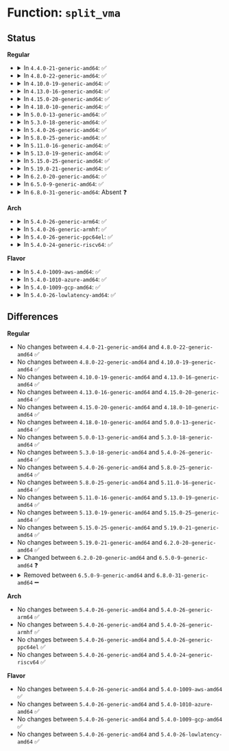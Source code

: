 # Function: <code>split_vma</code>

## Status
<b>Regular</b>
<ul>
<li>
<details>
<summary>In <code>4.4.0-21-generic-amd64</code>: ✅</summary>

```c
int split_vma(struct mm_struct * mm, struct vm_area_struct * vma, long unsigned int addr, int new_below)
```

```json
{
  "name": "split_vma",
  "collision_type": "Unique Global",
  "inline_type": "No",
  "funcs": [
    {
      "addr": 18446744071580705824,
      "name": "split_vma",
      "external": true,
      "loc": "mm/mmap.c:2518",
      "file": "mm/mmap.c",
      "inline": "seen, unknown",
      "caller_inline": [],
      "caller_func": [
        "mm/mlock.c:mlock_fixup",
        "mm/mlock.c:mlock_fixup",
        "mm/mprotect.c:mprotect_fixup",
        "mm/mprotect.c:mprotect_fixup",
        "mm/madvise.c:SyS_madvise",
        "mm/madvise.c:SyS_madvise",
        "mm/mempolicy.c:do_mbind",
        "mm/mempolicy.c:do_mbind",
        "fs/userfaultfd.c:userfaultfd_ioctl",
        "fs/userfaultfd.c:userfaultfd_ioctl",
        "fs/userfaultfd.c:userfaultfd_ioctl",
        "fs/userfaultfd.c:userfaultfd_ioctl"
      ]
    }
  ],
  "symbols": [
    {
      "addr": 18446744071580705824,
      "name": "split_vma",
      "section": ".text",
      "bind": "STB_GLOBAL",
      "size": 44
    }
  ]
}
```
</details>
</li>
<li>
<details>
<summary>In <code>4.8.0-22-generic-amd64</code>: ✅</summary>

```c
int split_vma(struct mm_struct * mm, struct vm_area_struct * vma, long unsigned int addr, int new_below)
```

```json
{
  "name": "split_vma",
  "collision_type": "Unique Global",
  "inline_type": "No",
  "funcs": [
    {
      "addr": 18446744071580819120,
      "name": "split_vma",
      "external": true,
      "loc": "mm/mmap.c:2415",
      "file": "mm/mmap.c",
      "inline": "seen, unknown",
      "caller_inline": [],
      "caller_func": [
        "mm/mlock.c:mlock_fixup",
        "mm/mlock.c:mlock_fixup",
        "mm/mprotect.c:mprotect_fixup",
        "mm/mprotect.c:mprotect_fixup",
        "mm/madvise.c:SyS_madvise",
        "mm/madvise.c:SyS_madvise",
        "mm/mempolicy.c:do_mbind",
        "mm/mempolicy.c:do_mbind",
        "fs/userfaultfd.c:userfaultfd_ioctl",
        "fs/userfaultfd.c:userfaultfd_ioctl",
        "fs/userfaultfd.c:userfaultfd_ioctl",
        "fs/userfaultfd.c:userfaultfd_ioctl"
      ]
    }
  ],
  "symbols": [
    {
      "addr": 18446744071580819120,
      "name": "split_vma",
      "section": ".text",
      "bind": "STB_GLOBAL",
      "size": 44
    }
  ]
}
```
</details>
</li>
<li>
<details>
<summary>In <code>4.10.0-19-generic-amd64</code>: ✅</summary>

```c
int split_vma(struct mm_struct * mm, struct vm_area_struct * vma, long unsigned int addr, int new_below)
```

```json
{
  "name": "split_vma",
  "collision_type": "Unique Global",
  "inline_type": "No",
  "funcs": [
    {
      "addr": 18446744071580884640,
      "name": "split_vma",
      "external": true,
      "loc": "mm/mmap.c:2568",
      "file": "mm/mmap.c",
      "inline": "seen, unknown",
      "caller_inline": [],
      "caller_func": [
        "mm/mlock.c:mlock_fixup",
        "mm/mlock.c:mlock_fixup",
        "mm/mprotect.c:mprotect_fixup",
        "mm/mprotect.c:mprotect_fixup",
        "mm/madvise.c:SyS_madvise",
        "mm/madvise.c:SyS_madvise",
        "mm/mempolicy.c:SYSC_mbind",
        "mm/mempolicy.c:SYSC_mbind",
        "fs/userfaultfd.c:userfaultfd_ioctl",
        "fs/userfaultfd.c:userfaultfd_ioctl",
        "fs/userfaultfd.c:userfaultfd_ioctl",
        "fs/userfaultfd.c:userfaultfd_ioctl"
      ]
    }
  ],
  "symbols": [
    {
      "addr": 18446744071580884640,
      "name": "split_vma",
      "section": ".text",
      "bind": "STB_GLOBAL",
      "size": 44
    }
  ]
}
```
</details>
</li>
<li>
<details>
<summary>In <code>4.13.0-16-generic-amd64</code>: ✅</summary>

```c
int split_vma(struct mm_struct * mm, struct vm_area_struct * vma, long unsigned int addr, int new_below)
```

```json
{
  "name": "split_vma",
  "collision_type": "Unique Global",
  "inline_type": "No",
  "funcs": [
    {
      "addr": 18446744071580929568,
      "name": "split_vma",
      "external": true,
      "loc": "mm/mmap.c:2603",
      "file": "mm/mmap.c",
      "inline": "seen, unknown",
      "caller_inline": [],
      "caller_func": [
        "mm/mlock.c:mlock_fixup",
        "mm/mlock.c:mlock_fixup",
        "mm/mprotect.c:mprotect_fixup",
        "mm/mprotect.c:mprotect_fixup",
        "mm/mempolicy.c:SYSC_mbind",
        "mm/mempolicy.c:SYSC_mbind",
        "fs/userfaultfd.c:userfaultfd_ioctl",
        "fs/userfaultfd.c:userfaultfd_ioctl",
        "fs/userfaultfd.c:userfaultfd_ioctl",
        "fs/userfaultfd.c:userfaultfd_ioctl"
      ]
    }
  ],
  "symbols": [
    {
      "addr": 18446744071580929568,
      "name": "split_vma",
      "section": ".text",
      "bind": "STB_GLOBAL",
      "size": 33
    }
  ]
}
```
</details>
</li>
<li>
<details>
<summary>In <code>4.15.0-20-generic-amd64</code>: ✅</summary>

```c
int split_vma(struct mm_struct * mm, struct vm_area_struct * vma, long unsigned int addr, int new_below)
```

```json
{
  "name": "split_vma",
  "collision_type": "Unique Global",
  "inline_type": "No",
  "funcs": [
    {
      "addr": 18446744071581029312,
      "name": "split_vma",
      "external": true,
      "loc": "mm/mmap.c:2621",
      "file": "mm/mmap.c",
      "inline": "seen, unknown",
      "caller_inline": [],
      "caller_func": [
        "mm/mlock.c:mlock_fixup",
        "mm/mlock.c:mlock_fixup",
        "mm/mprotect.c:mprotect_fixup",
        "mm/mprotect.c:mprotect_fixup",
        "mm/mempolicy.c:SYSC_mbind",
        "mm/mempolicy.c:SYSC_mbind",
        "fs/userfaultfd.c:userfaultfd_ioctl",
        "fs/userfaultfd.c:userfaultfd_ioctl",
        "fs/userfaultfd.c:userfaultfd_ioctl",
        "fs/userfaultfd.c:userfaultfd_ioctl"
      ]
    }
  ],
  "symbols": [
    {
      "addr": 18446744071581029312,
      "name": "split_vma",
      "section": ".text",
      "bind": "STB_GLOBAL",
      "size": 33
    }
  ]
}
```
</details>
</li>
<li>
<details>
<summary>In <code>4.18.0-10-generic-amd64</code>: ✅</summary>

```c
int split_vma(struct mm_struct * mm, struct vm_area_struct * vma, long unsigned int addr, int new_below)
```

```json
{
  "name": "split_vma",
  "collision_type": "Unique Global",
  "inline_type": "No",
  "funcs": [
    {
      "addr": 18446744071581164016,
      "name": "split_vma",
      "external": true,
      "loc": "mm/mmap.c:2676",
      "file": "mm/mmap.c",
      "inline": "seen, unknown",
      "caller_inline": [],
      "caller_func": [
        "mm/mlock.c:mlock_fixup",
        "mm/mlock.c:mlock_fixup",
        "mm/mprotect.c:mprotect_fixup",
        "mm/mprotect.c:mprotect_fixup",
        "mm/mempolicy.c:kernel_mbind",
        "mm/mempolicy.c:kernel_mbind",
        "fs/userfaultfd.c:userfaultfd_ioctl",
        "fs/userfaultfd.c:userfaultfd_ioctl",
        "fs/userfaultfd.c:userfaultfd_ioctl",
        "fs/userfaultfd.c:userfaultfd_ioctl"
      ]
    }
  ],
  "symbols": [
    {
      "addr": 18446744071581164016,
      "name": "split_vma",
      "section": ".text",
      "bind": "STB_GLOBAL",
      "size": 33
    }
  ]
}
```
</details>
</li>
<li>
<details>
<summary>In <code>5.0.0-13-generic-amd64</code>: ✅</summary>

```c
int split_vma(struct mm_struct * mm, struct vm_area_struct * vma, long unsigned int addr, int new_below)
```

```json
{
  "name": "split_vma",
  "collision_type": "Unique Global",
  "inline_type": "No",
  "funcs": [
    {
      "addr": 18446744071581243920,
      "name": "split_vma",
      "external": true,
      "loc": "mm/mmap.c:2710",
      "file": "mm/mmap.c",
      "inline": "seen, unknown",
      "caller_inline": [],
      "caller_func": [
        "mm/mlock.c:mlock_fixup",
        "mm/mlock.c:mlock_fixup",
        "mm/mprotect.c:mprotect_fixup",
        "mm/mprotect.c:mprotect_fixup",
        "mm/mempolicy.c:kernel_mbind",
        "mm/mempolicy.c:kernel_mbind",
        "fs/userfaultfd.c:userfaultfd_ioctl",
        "fs/userfaultfd.c:userfaultfd_ioctl",
        "fs/userfaultfd.c:userfaultfd_ioctl",
        "fs/userfaultfd.c:userfaultfd_ioctl"
      ]
    }
  ],
  "symbols": [
    {
      "addr": 18446744071581243920,
      "name": "split_vma",
      "section": ".text",
      "bind": "STB_GLOBAL",
      "size": 33
    }
  ]
}
```
</details>
</li>
<li>
<details>
<summary>In <code>5.3.0-18-generic-amd64</code>: ✅</summary>

```c
int split_vma(struct mm_struct * mm, struct vm_area_struct * vma, long unsigned int addr, int new_below)
```

```json
{
  "name": "split_vma",
  "collision_type": "Unique Global",
  "inline_type": "No",
  "funcs": [
    {
      "addr": 18446744071581318448,
      "name": "split_vma",
      "external": true,
      "loc": "mm/mmap.c:2715",
      "file": "mm/mmap.c",
      "inline": "seen, unknown",
      "caller_inline": [],
      "caller_func": [
        "mm/mlock.c:mlock_fixup",
        "mm/mlock.c:mlock_fixup",
        "mm/mprotect.c:mprotect_fixup",
        "mm/mprotect.c:mprotect_fixup",
        "mm/mempolicy.c:kernel_mbind",
        "mm/mempolicy.c:kernel_mbind",
        "fs/userfaultfd.c:userfaultfd_register",
        "fs/userfaultfd.c:userfaultfd_register"
      ]
    }
  ],
  "symbols": [
    {
      "addr": 18446744071581318448,
      "name": "split_vma",
      "section": ".text",
      "bind": "STB_GLOBAL",
      "size": 33
    }
  ]
}
```
</details>
</li>
<li>
<details>
<summary>In <code>5.4.0-26-generic-amd64</code>: ✅</summary>

```c
int split_vma(struct mm_struct * mm, struct vm_area_struct * vma, long unsigned int addr, int new_below)
```

```json
{
  "name": "split_vma",
  "collision_type": "Unique Global",
  "inline_type": "No",
  "funcs": [
    {
      "addr": 18446744071581377568,
      "name": "split_vma",
      "external": true,
      "loc": "mm/mmap.c:2720",
      "file": "mm/mmap.c",
      "inline": "seen, unknown",
      "caller_inline": [],
      "caller_func": [
        "mm/mlock.c:mlock_fixup",
        "mm/mlock.c:mlock_fixup",
        "mm/mprotect.c:mprotect_fixup",
        "mm/mprotect.c:mprotect_fixup",
        "mm/mempolicy.c:kernel_mbind",
        "mm/mempolicy.c:kernel_mbind",
        "fs/userfaultfd.c:userfaultfd_register",
        "fs/userfaultfd.c:userfaultfd_register"
      ]
    }
  ],
  "symbols": [
    {
      "addr": 18446744071581377568,
      "name": "split_vma",
      "section": ".text",
      "bind": "STB_GLOBAL",
      "size": 33
    }
  ]
}
```
</details>
</li>
<li>
<details>
<summary>In <code>5.8.0-25-generic-amd64</code>: ✅</summary>

```c
int split_vma(struct mm_struct * mm, struct vm_area_struct * vma, long unsigned int addr, int new_below)
```

```json
{
  "name": "split_vma",
  "collision_type": "Unique Global",
  "inline_type": "No",
  "funcs": [
    {
      "addr": 18446744071581576816,
      "name": "split_vma",
      "external": true,
      "loc": "mm/mmap.c:2729",
      "file": "mm/mmap.c",
      "inline": "seen, unknown",
      "caller_inline": [],
      "caller_func": [
        "mm/mlock.c:mlock_fixup",
        "mm/mlock.c:mlock_fixup",
        "mm/mprotect.c:mprotect_fixup",
        "mm/mprotect.c:mprotect_fixup",
        "mm/mempolicy.c:mbind_range",
        "mm/mempolicy.c:mbind_range",
        "fs/userfaultfd.c:userfaultfd_register",
        "fs/userfaultfd.c:userfaultfd_register"
      ]
    }
  ],
  "symbols": [
    {
      "addr": 18446744071581576816,
      "name": "split_vma",
      "section": ".text",
      "bind": "STB_GLOBAL",
      "size": 33
    }
  ]
}
```
</details>
</li>
<li>
<details>
<summary>In <code>5.11.0-16-generic-amd64</code>: ✅</summary>

```c
int split_vma(struct mm_struct * mm, struct vm_area_struct * vma, long unsigned int addr, int new_below)
```

```json
{
  "name": "split_vma",
  "collision_type": "Unique Global",
  "inline_type": "No",
  "funcs": [
    {
      "addr": 18446744071581622320,
      "name": "split_vma",
      "external": true,
      "loc": "mm/mmap.c:2792",
      "file": "mm/mmap.c",
      "inline": "seen, unknown",
      "caller_inline": [],
      "caller_func": [
        "mm/mlock.c:mlock_fixup",
        "mm/mlock.c:mlock_fixup",
        "mm/mprotect.c:mprotect_fixup",
        "mm/mprotect.c:mprotect_fixup",
        "mm/mempolicy.c:mbind_range",
        "mm/mempolicy.c:mbind_range",
        "fs/userfaultfd.c:userfaultfd_register",
        "fs/userfaultfd.c:userfaultfd_register"
      ]
    }
  ],
  "symbols": [
    {
      "addr": 18446744071581622320,
      "name": "split_vma",
      "section": ".text",
      "bind": "STB_GLOBAL",
      "size": 33
    }
  ]
}
```
</details>
</li>
<li>
<details>
<summary>In <code>5.13.0-19-generic-amd64</code>: ✅</summary>

```c
int split_vma(struct mm_struct * mm, struct vm_area_struct * vma, long unsigned int addr, int new_below)
```

```json
{
  "name": "split_vma",
  "collision_type": "Unique Global",
  "inline_type": "No",
  "funcs": [
    {
      "addr": 18446744071581643664,
      "name": "split_vma",
      "external": true,
      "loc": "mm/mmap.c:2796",
      "file": "mm/mmap.c",
      "inline": "seen, unknown",
      "caller_inline": [],
      "caller_func": [
        "mm/mlock.c:mlock_fixup",
        "mm/mlock.c:mlock_fixup",
        "mm/mprotect.c:mprotect_fixup",
        "mm/mprotect.c:mprotect_fixup",
        "mm/mempolicy.c:mbind_range",
        "mm/mempolicy.c:mbind_range",
        "fs/userfaultfd.c:userfaultfd_register",
        "fs/userfaultfd.c:userfaultfd_register"
      ]
    }
  ],
  "symbols": [
    {
      "addr": 18446744071581643664,
      "name": "split_vma",
      "section": ".text",
      "bind": "STB_GLOBAL",
      "size": 33
    }
  ]
}
```
</details>
</li>
<li>
<details>
<summary>In <code>5.15.0-25-generic-amd64</code>: ✅</summary>

```c
int split_vma(struct mm_struct * mm, struct vm_area_struct * vma, long unsigned int addr, int new_below)
```

```json
{
  "name": "split_vma",
  "collision_type": "Unique Global",
  "inline_type": "No",
  "funcs": [
    {
      "addr": 18446744071581911664,
      "name": "split_vma",
      "external": true,
      "loc": "mm/mmap.c:2766",
      "file": "mm/mmap.c",
      "inline": "seen, unknown",
      "caller_inline": [],
      "caller_func": [
        "mm/mlock.c:mlock_fixup",
        "mm/mlock.c:mlock_fixup",
        "mm/mprotect.c:mprotect_fixup",
        "mm/mprotect.c:mprotect_fixup",
        "mm/mempolicy.c:mbind_range",
        "mm/mempolicy.c:mbind_range",
        "fs/userfaultfd.c:userfaultfd_register",
        "fs/userfaultfd.c:userfaultfd_register"
      ]
    }
  ],
  "symbols": [
    {
      "addr": 18446744071581911664,
      "name": "split_vma",
      "section": ".text",
      "bind": "STB_GLOBAL",
      "size": 33
    }
  ]
}
```
</details>
</li>
<li>
<details>
<summary>In <code>5.19.0-21-generic-amd64</code>: ✅</summary>

```c
int split_vma(struct mm_struct * mm, struct vm_area_struct * vma, long unsigned int addr, int new_below)
```

```json
{
  "name": "split_vma",
  "collision_type": "Unique Global",
  "inline_type": "No",
  "funcs": [
    {
      "addr": 18446744071582317936,
      "name": "split_vma",
      "external": true,
      "loc": "mm/mmap.c:2789",
      "file": "mm/mmap.c",
      "inline": "seen, unknown",
      "caller_inline": [],
      "caller_func": [
        "mm/mlock.c:mlock_fixup",
        "mm/mlock.c:mlock_fixup",
        "mm/mprotect.c:mprotect_fixup",
        "mm/mprotect.c:mprotect_fixup",
        "mm/mempolicy.c:mbind_range",
        "mm/mempolicy.c:mbind_range",
        "fs/userfaultfd.c:userfaultfd_register",
        "fs/userfaultfd.c:userfaultfd_register"
      ]
    }
  ],
  "symbols": [
    {
      "addr": 18446744071582317936,
      "name": "split_vma",
      "section": ".text",
      "bind": "STB_GLOBAL",
      "size": 57
    }
  ]
}
```
</details>
</li>
<li>
<details>
<summary>In <code>6.2.0-20-generic-amd64</code>: ✅</summary>

```c
int split_vma(struct mm_struct * mm, struct vm_area_struct * vma, long unsigned int addr, int new_below)
```

```json
{
  "name": "split_vma",
  "collision_type": "Unique Global",
  "inline_type": "No",
  "funcs": [
    {
      "addr": 18446744071582816672,
      "name": "split_vma",
      "external": true,
      "loc": "mm/mmap.c:2267",
      "file": "mm/mmap.c",
      "inline": "seen, unknown",
      "caller_inline": [],
      "caller_func": [
        "mm/mlock.c:mlock_fixup",
        "mm/mlock.c:mlock_fixup",
        "mm/mprotect.c:mprotect_fixup",
        "mm/mprotect.c:mprotect_fixup",
        "mm/mempolicy.c:mbind_range",
        "mm/mempolicy.c:mbind_range",
        "fs/userfaultfd.c:userfaultfd_register",
        "fs/userfaultfd.c:userfaultfd_register"
      ]
    }
  ],
  "symbols": [
    {
      "addr": 18446744071582816672,
      "name": "split_vma",
      "section": ".text",
      "bind": "STB_GLOBAL",
      "size": 57
    }
  ]
}
```
</details>
</li>
<li>
<details>
<summary>In <code>6.5.0-9-generic-amd64</code>: ✅</summary>

```c
int split_vma(struct vma_iterator * vmi, struct vm_area_struct * vma, long unsigned int addr, int new_below)
```

```json
{
  "name": "split_vma",
  "collision_type": "Unique Global",
  "inline_type": "No",
  "funcs": [
    {
      "addr": 18446744071583030784,
      "name": "split_vma",
      "external": true,
      "loc": "mm/mmap.c:2405",
      "file": "mm/mmap.c",
      "inline": "seen, unknown",
      "caller_inline": [],
      "caller_func": [
        "mm/mlock.c:mlock_fixup",
        "mm/mlock.c:mlock_fixup",
        "mm/mprotect.c:mprotect_fixup",
        "mm/mprotect.c:mprotect_fixup",
        "mm/madvise.c:madvise_update_vma",
        "mm/madvise.c:madvise_update_vma",
        "mm/mempolicy.c:mbind_range",
        "mm/mempolicy.c:mbind_range",
        "fs/userfaultfd.c:userfaultfd_register",
        "fs/userfaultfd.c:userfaultfd_register"
      ]
    }
  ],
  "symbols": [
    {
      "addr": 18446744071583030784,
      "name": "split_vma",
      "section": ".text",
      "bind": "STB_GLOBAL",
      "size": 72
    }
  ]
}
```
</details>
</li>
<li>
<details>
<summary>In <code>6.8.0-31-generic-amd64</code>: Absent ❓</summary>

```json
{
  "name": "split_vma",
  "collision_type": "Unique Static",
  "inline_type": "Full",
  "funcs": [
    {
      "addr": 18446744071583211809,
      "name": "split_vma",
      "external": false,
      "loc": "mm/mmap.c:2409",
      "file": "mm/mmap.c",
      "inline": "not declared, inlined",
      "caller_inline": [
        "mm/mmap.c:vma_modify",
        "mm/mmap.c:vma_modify"
      ],
      "caller_func": []
    }
  ],
  "symbols": []
}
```
</details>
</li>
</ul>
<b>Arch</b>
<ul>
<li>
<details>
<summary>In <code>5.4.0-26-generic-arm64</code>: ✅</summary>

```c
int split_vma(struct mm_struct * mm, struct vm_area_struct * vma, long unsigned int addr, int new_below)
```

```json
{
  "name": "split_vma",
  "collision_type": "Unique Global",
  "inline_type": "No",
  "funcs": [
    {
      "addr": 18446603336492784456,
      "name": "split_vma",
      "external": true,
      "loc": "mm/mmap.c:2720",
      "file": "mm/mmap.c",
      "inline": "seen, unknown",
      "caller_inline": [],
      "caller_func": [
        "mm/mlock.c:mlock_fixup",
        "mm/mlock.c:mlock_fixup",
        "mm/mprotect.c:mprotect_fixup",
        "mm/mprotect.c:mprotect_fixup",
        "mm/mempolicy.c:kernel_mbind",
        "mm/mempolicy.c:kernel_mbind",
        "fs/userfaultfd.c:userfaultfd_register",
        "fs/userfaultfd.c:userfaultfd_register"
      ]
    }
  ],
  "symbols": [
    {
      "addr": 18446603336492784456,
      "name": "split_vma",
      "section": ".text",
      "bind": "STB_GLOBAL",
      "size": 104
    }
  ]
}
```
</details>
</li>
<li>
<details>
<summary>In <code>5.4.0-26-generic-armhf</code>: ✅</summary>

```c
int split_vma(struct mm_struct * mm, struct vm_area_struct * vma, long unsigned int addr, int new_below)
```

```json
{
  "name": "split_vma",
  "collision_type": "Unique Global",
  "inline_type": "No",
  "funcs": [
    {
      "addr": 3226600144,
      "name": "split_vma",
      "external": true,
      "loc": "mm/mmap.c:2720",
      "file": "mm/mmap.c",
      "inline": "seen, unknown",
      "caller_inline": [],
      "caller_func": [
        "mm/mlock.c:mlock_fixup",
        "mm/mlock.c:mlock_fixup",
        "mm/mprotect.c:mprotect_fixup",
        "mm/mprotect.c:mprotect_fixup",
        "fs/userfaultfd.c:userfaultfd_unregister",
        "fs/userfaultfd.c:userfaultfd_unregister",
        "fs/userfaultfd.c:userfaultfd_register",
        "fs/userfaultfd.c:userfaultfd_register"
      ]
    }
  ],
  "symbols": [
    {
      "addr": 3226600144,
      "name": "split_vma",
      "section": ".text",
      "bind": "STB_GLOBAL",
      "size": 60
    }
  ]
}
```
</details>
</li>
<li>
<details>
<summary>In <code>5.4.0-26-generic-ppc64el</code>: ✅</summary>

```c
int split_vma(struct mm_struct * mm, struct vm_area_struct * vma, long unsigned int addr, int new_below)
```

```json
{
  "name": "split_vma",
  "collision_type": "Unique Global",
  "inline_type": "No",
  "funcs": [
    {
      "addr": 13835058055286152640,
      "name": "split_vma",
      "external": true,
      "loc": "mm/mmap.c:2720",
      "file": "mm/mmap.c",
      "inline": "seen, unknown",
      "caller_inline": [],
      "caller_func": [
        "mm/mlock.c:mlock_fixup",
        "mm/mlock.c:mlock_fixup",
        "mm/mprotect.c:mprotect_fixup",
        "mm/mprotect.c:mprotect_fixup",
        "mm/mempolicy.c:do_mbind",
        "mm/mempolicy.c:do_mbind",
        "fs/userfaultfd.c:userfaultfd_unregister",
        "fs/userfaultfd.c:userfaultfd_unregister",
        "fs/userfaultfd.c:userfaultfd_register",
        "fs/userfaultfd.c:userfaultfd_register"
      ]
    }
  ],
  "symbols": [
    {
      "addr": 13835058055286152640,
      "name": "split_vma",
      "section": ".text",
      "bind": "STB_GLOBAL",
      "size": 56
    }
  ]
}
```
</details>
</li>
<li>
<details>
<summary>In <code>5.4.0-24-generic-riscv64</code>: ✅</summary>

```c
int split_vma(struct mm_struct * mm, struct vm_area_struct * vma, long unsigned int addr, int new_below)
```

```json
{
  "name": "split_vma",
  "collision_type": "Unique Global",
  "inline_type": "No",
  "funcs": [
    {
      "addr": 18446743936272755954,
      "name": "split_vma",
      "external": true,
      "loc": "mm/mmap.c:2720",
      "file": "mm/mmap.c",
      "inline": "seen, unknown",
      "caller_inline": [],
      "caller_func": [
        "mm/mlock.c:mlock_fixup",
        "mm/mlock.c:mlock_fixup",
        "mm/mprotect.c:mprotect_fixup",
        "mm/mprotect.c:mprotect_fixup",
        "fs/userfaultfd.c:userfaultfd_unregister",
        "fs/userfaultfd.c:userfaultfd_unregister",
        "fs/userfaultfd.c:userfaultfd_register",
        "fs/userfaultfd.c:userfaultfd_register"
      ]
    }
  ],
  "symbols": [
    {
      "addr": 18446743936272755954,
      "name": "split_vma",
      "section": ".text",
      "bind": "STB_GLOBAL",
      "size": 84
    }
  ]
}
```
</details>
</li>
</ul>
<b>Flavor</b>
<ul>
<li>
<details>
<summary>In <code>5.4.0-1009-aws-amd64</code>: ✅</summary>

```c
int split_vma(struct mm_struct * mm, struct vm_area_struct * vma, long unsigned int addr, int new_below)
```

```json
{
  "name": "split_vma",
  "collision_type": "Unique Global",
  "inline_type": "No",
  "funcs": [
    {
      "addr": 18446744071581346416,
      "name": "split_vma",
      "external": true,
      "loc": "mm/mmap.c:2720",
      "file": "mm/mmap.c",
      "inline": "seen, unknown",
      "caller_inline": [],
      "caller_func": [
        "mm/mlock.c:mlock_fixup",
        "mm/mlock.c:mlock_fixup",
        "mm/mprotect.c:mprotect_fixup",
        "mm/mprotect.c:mprotect_fixup",
        "mm/mempolicy.c:kernel_mbind",
        "mm/mempolicy.c:kernel_mbind",
        "fs/userfaultfd.c:userfaultfd_register",
        "fs/userfaultfd.c:userfaultfd_register"
      ]
    }
  ],
  "symbols": [
    {
      "addr": 18446744071581346416,
      "name": "split_vma",
      "section": ".text",
      "bind": "STB_GLOBAL",
      "size": 33
    }
  ]
}
```
</details>
</li>
<li>
<details>
<summary>In <code>5.4.0-1010-azure-amd64</code>: ✅</summary>

```c
int split_vma(struct mm_struct * mm, struct vm_area_struct * vma, long unsigned int addr, int new_below)
```

```json
{
  "name": "split_vma",
  "collision_type": "Unique Global",
  "inline_type": "No",
  "funcs": [
    {
      "addr": 18446744071581290128,
      "name": "split_vma",
      "external": true,
      "loc": "mm/mmap.c:2720",
      "file": "mm/mmap.c",
      "inline": "seen, unknown",
      "caller_inline": [],
      "caller_func": [
        "mm/mlock.c:mlock_fixup",
        "mm/mlock.c:mlock_fixup",
        "mm/mprotect.c:mprotect_fixup",
        "mm/mprotect.c:mprotect_fixup",
        "mm/mempolicy.c:kernel_mbind",
        "mm/mempolicy.c:kernel_mbind",
        "fs/userfaultfd.c:userfaultfd_register",
        "fs/userfaultfd.c:userfaultfd_register"
      ]
    }
  ],
  "symbols": [
    {
      "addr": 18446744071581290128,
      "name": "split_vma",
      "section": ".text",
      "bind": "STB_GLOBAL",
      "size": 33
    }
  ]
}
```
</details>
</li>
<li>
<details>
<summary>In <code>5.4.0-1009-gcp-amd64</code>: ✅</summary>

```c
int split_vma(struct mm_struct * mm, struct vm_area_struct * vma, long unsigned int addr, int new_below)
```

```json
{
  "name": "split_vma",
  "collision_type": "Unique Global",
  "inline_type": "No",
  "funcs": [
    {
      "addr": 18446744071581337616,
      "name": "split_vma",
      "external": true,
      "loc": "mm/mmap.c:2720",
      "file": "mm/mmap.c",
      "inline": "seen, unknown",
      "caller_inline": [],
      "caller_func": [
        "mm/mlock.c:mlock_fixup",
        "mm/mlock.c:mlock_fixup",
        "mm/mprotect.c:mprotect_fixup",
        "mm/mprotect.c:mprotect_fixup",
        "mm/mempolicy.c:kernel_mbind",
        "mm/mempolicy.c:kernel_mbind",
        "fs/userfaultfd.c:userfaultfd_register",
        "fs/userfaultfd.c:userfaultfd_register"
      ]
    }
  ],
  "symbols": [
    {
      "addr": 18446744071581337616,
      "name": "split_vma",
      "section": ".text",
      "bind": "STB_GLOBAL",
      "size": 33
    }
  ]
}
```
</details>
</li>
<li>
<details>
<summary>In <code>5.4.0-26-lowlatency-amd64</code>: ✅</summary>

```c
int split_vma(struct mm_struct * mm, struct vm_area_struct * vma, long unsigned int addr, int new_below)
```

```json
{
  "name": "split_vma",
  "collision_type": "Unique Global",
  "inline_type": "No",
  "funcs": [
    {
      "addr": 18446744071581401568,
      "name": "split_vma",
      "external": true,
      "loc": "mm/mmap.c:2720",
      "file": "mm/mmap.c",
      "inline": "seen, unknown",
      "caller_inline": [],
      "caller_func": [
        "mm/mlock.c:mlock_fixup",
        "mm/mlock.c:mlock_fixup",
        "mm/mprotect.c:mprotect_fixup",
        "mm/mprotect.c:mprotect_fixup",
        "mm/mempolicy.c:kernel_mbind",
        "mm/mempolicy.c:kernel_mbind",
        "fs/userfaultfd.c:userfaultfd_register",
        "fs/userfaultfd.c:userfaultfd_register"
      ]
    }
  ],
  "symbols": [
    {
      "addr": 18446744071581401568,
      "name": "split_vma",
      "section": ".text",
      "bind": "STB_GLOBAL",
      "size": 33
    }
  ]
}
```
</details>
</li>
</ul>

## Differences
<b>Regular</b>
<ul>
<li>
No changes between <code>4.4.0-21-generic-amd64</code> and <code>4.8.0-22-generic-amd64</code> ✅
</li>
<li>
No changes between <code>4.8.0-22-generic-amd64</code> and <code>4.10.0-19-generic-amd64</code> ✅
</li>
<li>
No changes between <code>4.10.0-19-generic-amd64</code> and <code>4.13.0-16-generic-amd64</code> ✅
</li>
<li>
No changes between <code>4.13.0-16-generic-amd64</code> and <code>4.15.0-20-generic-amd64</code> ✅
</li>
<li>
No changes between <code>4.15.0-20-generic-amd64</code> and <code>4.18.0-10-generic-amd64</code> ✅
</li>
<li>
No changes between <code>4.18.0-10-generic-amd64</code> and <code>5.0.0-13-generic-amd64</code> ✅
</li>
<li>
No changes between <code>5.0.0-13-generic-amd64</code> and <code>5.3.0-18-generic-amd64</code> ✅
</li>
<li>
No changes between <code>5.3.0-18-generic-amd64</code> and <code>5.4.0-26-generic-amd64</code> ✅
</li>
<li>
No changes between <code>5.4.0-26-generic-amd64</code> and <code>5.8.0-25-generic-amd64</code> ✅
</li>
<li>
No changes between <code>5.8.0-25-generic-amd64</code> and <code>5.11.0-16-generic-amd64</code> ✅
</li>
<li>
No changes between <code>5.11.0-16-generic-amd64</code> and <code>5.13.0-19-generic-amd64</code> ✅
</li>
<li>
No changes between <code>5.13.0-19-generic-amd64</code> and <code>5.15.0-25-generic-amd64</code> ✅
</li>
<li>
No changes between <code>5.15.0-25-generic-amd64</code> and <code>5.19.0-21-generic-amd64</code> ✅
</li>
<li>
No changes between <code>5.19.0-21-generic-amd64</code> and <code>6.2.0-20-generic-amd64</code> ✅
</li>
<li>
<details>
<summary>Changed between <code>6.2.0-20-generic-amd64</code> and <code>6.5.0-9-generic-amd64</code> ❓</summary>
<ul>
<li>
<b>Param added. </b>
<code>struct vma_iterator * vmi</code>
</li>
<li>
<b>Param removed. </b>
<code>struct mm_struct * mm</code>
</li>
</ul>
</details>
</li>
<li>
<details>
<summary>Removed between <code>6.5.0-9-generic-amd64</code> and <code>6.8.0-31-generic-amd64</code> ➖</summary>

```c
int split_vma(struct vma_iterator * vmi, struct vm_area_struct * vma, long unsigned int addr, int new_below)
```
</details>
</li>
</ul>
<b>Arch</b>
<ul>
<li>
No changes between <code>5.4.0-26-generic-amd64</code> and <code>5.4.0-26-generic-arm64</code> ✅
</li>
<li>
No changes between <code>5.4.0-26-generic-amd64</code> and <code>5.4.0-26-generic-armhf</code> ✅
</li>
<li>
No changes between <code>5.4.0-26-generic-amd64</code> and <code>5.4.0-26-generic-ppc64el</code> ✅
</li>
<li>
No changes between <code>5.4.0-26-generic-amd64</code> and <code>5.4.0-24-generic-riscv64</code> ✅
</li>
</ul>
<b>Flavor</b>
<ul>
<li>
No changes between <code>5.4.0-26-generic-amd64</code> and <code>5.4.0-1009-aws-amd64</code> ✅
</li>
<li>
No changes between <code>5.4.0-26-generic-amd64</code> and <code>5.4.0-1010-azure-amd64</code> ✅
</li>
<li>
No changes between <code>5.4.0-26-generic-amd64</code> and <code>5.4.0-1009-gcp-amd64</code> ✅
</li>
<li>
No changes between <code>5.4.0-26-generic-amd64</code> and <code>5.4.0-26-lowlatency-amd64</code> ✅
</li>
</ul>
